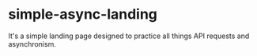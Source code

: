 # simple-async-landing
It's a simple landing page designed to practice all things API requests and asynchronism.
